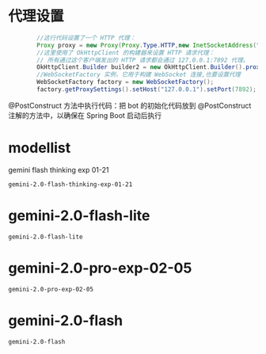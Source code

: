 # 代理设置
```java
        //这行代码设置了一个 HTTP 代理：
        Proxy proxy = new Proxy(Proxy.Type.HTTP,new InetSocketAddress("127.0.0.1",7892));
        //这里使用了 OkHttpClient 的构建器来设置 HTTP 请求代理：
        // 所有通过这个客户端发出的 HTTP 请求都会通过 127.0.0.1:7892 代理。
        OkHttpClient.Builder builder2 = new OkHttpClient.Builder().proxy(proxy);
        //WebSocketFactory 实例，它用于构建 WebSocket 连接,也要设置代理
        WebSocketFactory factory = new WebSocketFactory();
        factory.getProxySettings().setHost("127.0.0.1").setPort(7892);
```

@PostConstruct 方法中执行代码：把 bot 的初始化代码放到 @PostConstruct 注解的方法中，以确保在 Spring Boot 启动后执行

# modellist
gemini flash thinking exp 01-21
```aiexclude
gemini-2.0-flash-thinking-exp-01-21
```
# gemini-2.0-flash-lite
```aiexclude
gemini-2.0-flash-lite
```

# gemini-2.0-pro-exp-02-05
```aiexclude
gemini-2.0-pro-exp-02-05
```

#  gemini-2.0-flash
```
gemini-2.0-flash
```
